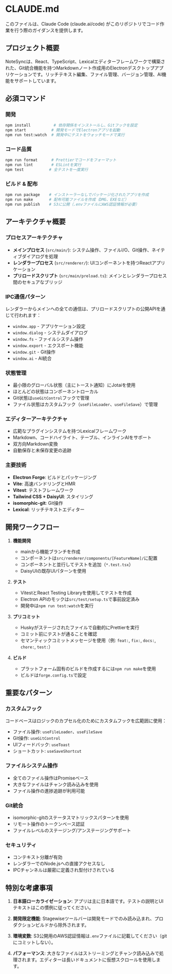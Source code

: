 # CLAUDE.md

このファイルは、Claude Code (claude.ai/code) がこのリポジトリでコード作業を行う際のガイダンスを提供します。

## プロジェクト概要

NoteSyncは、React、TypeScript、Lexicalエディターフレームワークで構築された、Git統合機能を持つMarkdownノート作成用のElectronデスクトップアプリケーションです。リッチテキスト編集、ファイル管理、バージョン管理、AI機能をサポートしています。

## 必須コマンド

### 開発

```bash
npm install          # 依存関係をインストールし、Gitフックを設定
npm start           # 開発モードでElectronアプリを起動
npm run test:watch  # 開発中にテストをウォッチモードで実行
```

### コード品質

```bash
npm run format      # Prettierでコードをフォーマット
npm run lint        # ESLintを実行
npm test           # 全テストを一度実行
```

### ビルド & 配布

```bash
npm run package    # インストーラーなしでパッケージ化されたアプリを作成
npm run make       # 配布可能ファイルを作成（DMG、EXEなど）
npm run publish    # S3に公開（.envファイルにAWS認証情報が必要）
```

## アーキテクチャ概要

### プロセスアーキテクチャ

- **メインプロセス** (`src/main/`): システム操作、ファイルI/O、Git操作、ネイティブダイアログを処理
- **レンダラープロセス** (`src/renderer/`): UIコンポーネントを持つReactアプリケーション
- **プリロードスクリプト** (`src/main/preload.ts`): メインとレンダラープロセス間のセキュアなブリッジ

### IPC通信パターン

レンダラーからメインへの全ての通信は、プリロードスクリプトの公開APIを通じて行われます：

- `window.app` - アプリケーション設定
- `window.dialog` - システムダイアログ
- `window.fs` - ファイルシステム操作
- `window.export` - エクスポート機能
- `window.git` - Git操作
- `window.ai` - AI統合

### 状態管理

- 最小限のグローバル状態（主にトースト通知）にJotaiを使用
- ほとんどの状態はコンポーネントローカル
- Git状態は`useGitControl`フックで管理
- ファイル状態はカスタムフック（`useFileLoader`、`useFileSave`）で管理

### エディターアーキテクチャ

- 広範なプラグインシステムを持つLexicalフレームワーク
- Markdown、コードハイライト、テーブル、インラインAIをサポート
- 双方向Markdown変換
- 自動保存と未保存変更の追跡

### 主要技術

- **Electron Forge**: ビルドとパッケージング
- **Vite**: 高速バンドリングとHMR
- **Vitest**: テストフレームワーク
- **Tailwind CSS + DaisyUI**: スタイリング
- **isomorphic-git**: Git操作
- **Lexical**: リッチテキストエディター

## 開発ワークフロー

1. **機能開発**

   - mainから機能ブランチを作成
   - コンポーネントは`src/renderer/components/[FeatureName]/`に配置
   - コンポーネントと並行してテストを追加（`*.test.tsx`）
   - DaisyUIの既存UIパターンを使用

2. **テスト**

   - VitestとReact Testing Libraryを使用してテストを作成
   - Electron APIのモックは`src/test/setup.ts`で事前設定済み
   - 開発中は`npm run test:watch`を実行

3. **プリコミット**

   - Huskyがステージされたファイルで自動的にPrettierを実行
   - コミット前にテストが通ることを確認
   - セマンティックコミットメッセージを使用（例: `feat:`, `fix:`, `docs:`, `chore:`, `test:`）

4. **ビルド**
   - プラットフォーム固有のビルドを作成するには`npm run make`を使用
   - ビルドは`forge.config.ts`で設定

## 重要なパターン

### カスタムフック

コードベースはロジックのカプセル化のためにカスタムフックを広範囲に使用：

- ファイル操作: `useFileLoader`、`useFileSave`
- Git操作: `useGitControl`
- UIフィードバック: `useToast`
- ショートカット: `useSaveShortcut`

### ファイルシステム操作

- 全てのファイル操作はPromiseベース
- 大きなファイルはチャンク読み込みを使用
- ファイル操作の進捗追跡が利用可能

### Git統合

- isomorphic-gitのステータスマトリックスパターンを使用
- リモート操作のトークンベース認証
- ファイルレベルのステージング/アンステージングサポート

### セキュリティ

- コンテキスト分離が有効
- レンダラーでのNode.jsへの直接アクセスなし
- IPCチャンネルは厳密に定義され型付けされている

## 特別な考慮事項

1. **日本語ローカライゼーション**: アプリは主に日本語です。テストの説明とUIテキストはこの慣例に従ってください。

2. **開発限定機能**: Stagewiseツールバーは開発モードでのみ読み込まれ、プロダクションビルドから除外されます。

3. **環境変数**: S3公開用のAWS認証情報は`.env`ファイルに記載してください（gitにコミットしない）。

4. **パフォーマンス**: 大きなファイルはストリーミングとチャンク読み込みで処理されます。エディターは長いドキュメントに仮想スクロールを使用します。
